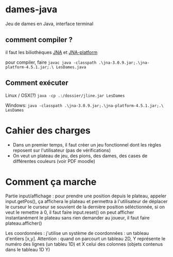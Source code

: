 # dames-java
Jeu de dames en Java, interface terminal
## comment compiler ?
il faut les biliothèques [JNA](http://central.maven.org/maven2/com/sun/jna/jna/3.0.9/jna-3.0.9.jar)
et [JNA-platform](http://central.maven.org/maven2/net/java/dev/jna/jna-platform/4.5.1/jna-platform-4.5.1.jar)

pour compiler, faire ``javac java -classpath .\jna-3.0.9.jar;.\jna-platform-4.5.1.jar;.\ LesDames.java``

## Comment exécuter
 Linux / OSX(?) ``java -cp .:/dossier/jline.jar LesDames``

Windows: `java -classpath .\jna-3.0.9.jar;.\jna-platform-4.5.1.jar;.\ LesDames
`
# Cahier des charges
* Dans un premier temps, il faut créer un jeu fonctionnel dont les règles reposent sur l'utilisateur (pas de vérifications)
* On veut un plateau de jeu, des pions, des dames, des cases de différentes couleurs (voir PDF moodle)

# Comment ça marche
Partie input/affichage :
pour prendre une position depuis le plateau, appeler input.getPos(), ça affichera le plateau et permettra à l'utilisateur de déplacer le curseur
le curseur se souvient de la dernière position séléctionnée, si on veut le remettre à 0, il faut faire input.reset()
on peut afficher instantanément le plateau sans rien demander au joueur, il faut faire plateau.afficher()

Les coordonnées : j'utilise un système de coordonnées : un tableau d'entiers [x,y]. Attention : quand on parcourt un tableau 2D,
Y représente le numéro des lignes (un tableu 1D) et X celui des colonnes (objets contenus dans le tableau 1D Y) 